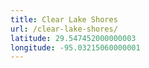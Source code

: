 ```yaml
---
title: Clear Lake Shores
url: /clear-lake-shores/
latitude: 29.547452000000003
longitude: -95.03215060000001
---
```

